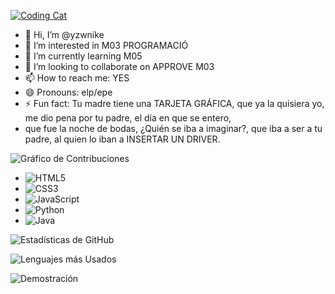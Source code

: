 [![Coding Cat](//media.giphy.com/media/VgWiiBJz6bbZvVO0Us/giphy.gif)](//media.giphy.com/media/VgWiiBJz6bbZvVO0Us/giphy.gif)




- 👋 Hi, I’m @yzwnike
- 👀 I’m interested in M03 PROGRAMACIÓ
- 🌱 I’m currently learning M05
- 💞️ I’m looking to collaborate on APPROVE M03
- 📫 How to reach me: YES
- 😄 Pronouns: elp/epe
- ⚡ Fun fact: Tu madre tiene una TARJETA GRÁFICA, que ya la quisiera yo, me dio pena por tu padre, el día en que se entero,
- que fue la noche de bodas, ¿Quién se iba a imaginar?, que iba a ser a tu padre, al quien lo iban a INSERTAR UN DRIVER.

<!---
yzwnike/yzwnike is a ✨ special ✨ repository because its `README.md` (this file) appears on your GitHub profile.
You can click the Preview link to take a look at your changes.
--->

![Gráfico de Contribuciones](https://github-readme-stats.vercel.app/api?username=tuusuario&show_icons=true&theme=radical)

- ![HTML5](https://img.shields.io/badge/-HTML5-E34F26?style=flat-square&logo=html5&logoColor=white)
- ![CSS3](https://img.shields.io/badge/-CSS3-1572B6?style=flat-square&logo=css3&logoColor=white)
- ![JavaScript](https://img.shields.io/badge/-JavaScript-F7DF1E?style=flat-square&logo=javascript&logoColor=black)
- ![Python](https://img.shields.io/badge/-Python-3776AB?style=flat-square&logo=python&logoColor=white)
- ![Java](https://img.shields.io/badge/-Java-007396?style=flat-square&logo=java&logoColor=white)




![Estadísticas de GitHub](https://github-readme-stats.vercel.app/api?username=tuusuario&show_icons=true&theme=radical)





![Lenguajes más Usados](https://github-readme-stats.vercel.app/api/top-langs/?username=tuusuario&layout=compact&theme=radical)




![Demostración](./demo.gif)

